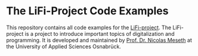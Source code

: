 # The LiFi-Project Code Examples

This repository contains all code examples for the [LiFi-project](https://lifi.datalit.de/). The LiFi-project is a project to introduce important topics of digitalization and programming. It is developed and maintained by [Prof. Dr. Nicolas Meseth](https://www.hs-osnabrueck.de/prof-dr-nicolas-meseth/) at the University of Applied Sciences Osnabrück.
